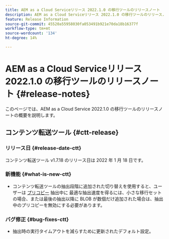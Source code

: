 ```yaml
---
title: AEM as a Cloud Serviceリリース 2022.1.0 の移行ツールのリリースノート
description: AEM as a Cloud Serviceリリース 2022.1.0 の移行ツールのリリースノート
feature: Release Information
source-git-commit: 45520a55958030fa053491b921e70da18b16377f
workflow-type: tm+mt
source-wordcount: '134'
ht-degree: 14%

---
```



# AEM as a Cloud Serviceリリース 2022.1.0 の移行ツールのリリースノート {#release-notes}

このページでは、AEM as a Cloud Service 2022.1.0 の移行ツールのリリースノートの概要を説明します。

## コンテンツ転送ツール {#ctt-release}

### リリース日 {#release-date-ctt}

コンテンツ転送ツール v1.7.18 のリリース日は 2022 年 1 月 18 日です。

### 新機能 {#what-is-new-ctt}

* コンテンツ転送ツールの抽出段階に追加された切り替えを使用すると、ユーザーは [プリコピー](https://experienceleague.adobe.com/docs/experience-manager-cloud-service/moving/cloud-migration/content-transfer-tool/handling-large-content-repositories.html?lang=ja) 抽出中に 最適な抽出速度を得るには、小さな移行セットの場合、または最後の抽出以降に BLOB が数個だけ追加された場合は、抽出中のプリコピーを無効にする必要があります。

### バグ修正 {#bug-fixes-ctt}

* 抽出時の実行タイムアウトを減らすために更新されたデフォルト設定。


